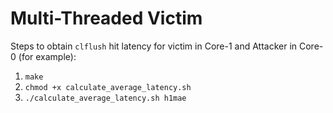 # Multi-Threaded Victim

Steps to obtain `clflush` hit latency for victim in Core-1 and Attacker in Core-0 (for example):

1. `make`
2. `chmod +x calculate_average_latency.sh`
3.  `./calculate_average_latency.sh h1mae`